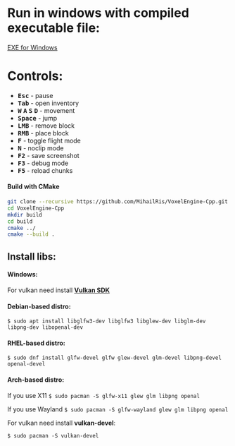 # Run in windows with compiled executable file:

[EXE for Windows](https://drive.google.com/file/d/1y09I2d9jPF-QuVZDxuP719fNWnj7rr0M/view?usp=drive_link)

# Controls:
- <kbd>**Esc**</kbd> - pause
- <kbd>**Tab**</kbd> - open inventory
- <kbd>**W**</kbd> <kbd>**A**</kbd> <kbd>**S**</kbd> <kbd>**D**</kbd> - movement
- <kbd>**Space**</kbd> - jump
- <kbd>**LMB**</kbd> - remove block 
- <kbd>**RMB**</kbd> - place block
- <kbd>**F**</kbd> - toggle flight mode
- <kbd>**N**</kbd> - noclip mode
- <kbd>**F2**</kbd> - save screenshot
- <kbd>**F3**</kbd> - debug mode
- <kbd>**F5**</kbd> - reload chunks

#### Build with CMake
```sh
git clone --recursive https://github.com/MihailRis/VoxelEngine-Cpp.git
cd VoxelEngine-Cpp
mkdir build
cd build
cmake ../
cmake --build .
```

## Install libs:

#### Windows:
For vulkan need install [**Vulkan SDK**](https://vulkan.lunarg.com/sdk/home#windows)

#### Debian-based distro:
`$ sudo apt install libglfw3-dev libglfw3 libglew-dev libglm-dev libpng-dev libopenal-dev`

#### RHEL-based distro:
`$ sudo dnf install glfw-devel glfw glew-devel glm-devel libpng-devel openal-devel`

#### Arch-based distro:
If you use X11
`$ sudo pacman -S glfw-x11 glew glm libpng openal`

If you use Wayland
`$ sudo pacman -S glfw-wayland glew glm libpng openal`

For vulkan need install **vulkan-devel**:

`$ sudo pacman -S vulkan-devel`
